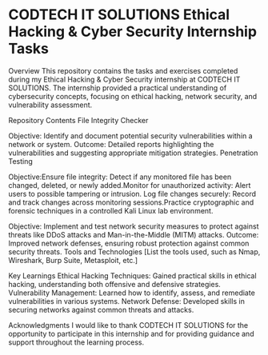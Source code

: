 # CODTECH IT SOLUTIONS Ethical Hacking & Cyber Security Internship Tasks

Overview
This repository contains the tasks and exercises completed during my Ethical Hacking & Cyber Security internship at CODTECH IT SOLUTIONS. The internship provided a practical understanding of cybersecurity concepts, focusing on ethical hacking, network security, and vulnerability assessment.

Repository Contents
File Integrity Checker

Objective: Identify and document potential security vulnerabilities within a network or system.
Outcome: Detailed reports highlighting the vulnerabilities and suggesting appropriate mitigation strategies.
Penetration Testing

Objective:Ensure file integrity: Detect if any monitored file has been changed, deleted, or newly added.Monitor for unauthorized activity: Alert users to possible tampering or intrusion.
Log file changes securely: Record and track changes across monitoring sessions.Practice cryptographic and forensic techniques in a controlled Kali Linux lab environment.

Objective: Implement and test network security measures to protect against threats like DDoS attacks and Man-in-the-Middle (MITM) attacks.
Outcome: Improved network defenses, ensuring robust protection against common security threats.
Tools and Technologies
[List the tools used, such as Nmap, Wireshark, Burp Suite, Metasploit, etc.]

Key Learnings
Ethical Hacking Techniques: Gained practical skills in ethical hacking, understanding both offensive and defensive strategies.
Vulnerability Management: Learned how to identify, assess, and remediate vulnerabilities in various systems.
Network Defense: Developed skills in securing networks against common threats and attacks.

Acknowledgments
I would like to thank CODTECH IT SOLUTIONS for the opportunity to participate in this internship and for providing guidance and support throughout the learning process.
